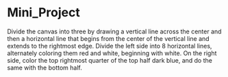 # Mini_Project
Divide the canvas into three by drawing a vertical line across the center and then a horizontal line that begins from the center of the vertical line and extends to the rightmost edge. Divide the left side into 8 horizontal lines, alternately coloring them red and white, beginning with white. On the right side, color the top rightmost quarter of the top half dark blue, and do the same with the bottom half.